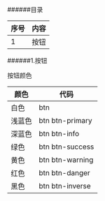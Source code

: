 ######目录

|序号|内容|
|----|----|
|  1 |按钮|

######1.按钮

按钮颜色

|颜色|代码|
|----|----|
|白色|btn|
|浅蓝色|btn btn-primary|
|深蓝色|btn btn-info|
|绿色|btn btn-success|
|黄色|btn btn-warning|
|红色|btn btn-danger|
|黑色|btn btn-inverse|
